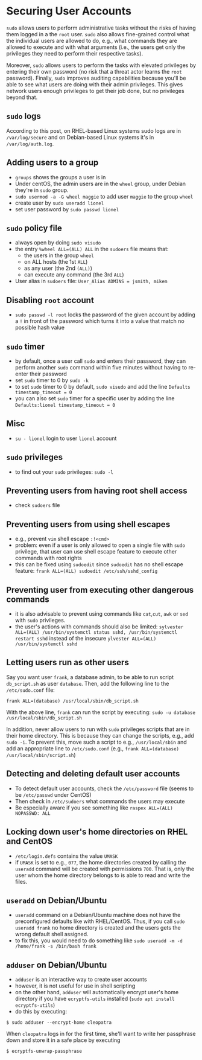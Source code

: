 # Securing User Accounts

`sudo` allows users to perform administrative tasks without the risks of having them logged in a the `root` user. `sudo` also allows fine-grained control what the individual users are allowed to do, e.g., what commands they are allowed to execute and with what arguments (i.e., the users get only the privileges they need to perform their respective tasks).

Moreover, `sudo` allows users to perform the tasks with elevated privileges by entering their own password (no risk that a threat actor learns the `root` password). Finally, `sudo` improves auditing capabilities because you'll be able to see what users are doing with their admin privileges. This gives network users enough privileges to get their job done, but no privileges beyond that.

## `sudo` logs
According to this post, on RHEL-based Linux systems sudo logs are in `/var/log/secure` and on Debian-based Linux systems it's in `/var/log/auth.log`.

## Adding users to a group
* `groups` shows the groups a user is in
* Under centOS, the admin users are in the `wheel` group, under Debian they're in `sudo` group.
* `sudo usermod -a -G wheel maggie` to add user `maggie` to the group `wheel`
* create user by `sudo useradd lionel`
* set user password by `sudo passwd lionel`

## `sudo` policy file
* always open by doing `sudo visudo`
* the entry `%wheel ALL=(ALL) ALL` in the `sudoers` file means that:
  * the users in the group `wheel`
  * on ALL hosts (the 1st `ALL`)
  * as any user (the 2nd `(ALL)`)
  * can execute any command (the 3rd `ALL`)
* User alias in `sudoers` file: `User_Alias ADMINS = jsmith, mikem`

## Disabling `root` account
* `sudo passwd -l root` locks the password of the given account by adding a `!` in front of the password which turns it into a value that match no possible hash value

## `sudo` timer
* by default, once a user call `sudo` and enters their password, they can perform another `sudo` command within five minutes without having to re-enter their password
* set `sudo` timer to 0 by `sudo -k`
* to set `sudo` timer to 0 by default, `sudo visudo` and add the line `Defaults timestamp_timeout = 0`
* you can also set `sudo` timer for a specific user by adding the line `Defaults:lionel timestamp_timeout = 0`

## Misc
* `su - lionel` login to user `lionel` account

## `sudo` privileges
* to find out your `sudo` privileges: `sudo -l`

## Preventing users from having root shell access
* check `sudoers` file

## Preventing users from using shell escapes
* e.g., prevent `vim` shell escape `:!<cmd>`
* problem: even if a user is only allowed to open a single file with `sudo` privilege, that user can use shell escape feature to execute other commands with root rights
* this can be fixed using `sudoedit` since `sudoedit` has no shell escape feature: `frank ALL=(ALL) sudoedit /etc/ssh/sshd_config`

## Preventing user from executing other dangerous commands
* it is also advisable to prevent using commands like `cat`,`cut`, `awk` or `sed` with `sudo` privileges.
* the user's actions with commands should also be limited: `sylvester ALL=(ALL) /usr/bin/systemctl status sshd, /usr/bin/systemctl restart sshd` instead of the insecure `ylvester ALL=(ALL) /usr/bin/systemctl sshd`

## Letting users run as other users
Say you want user `frank`, a database admin, to be able to run script `db_script.sh` as user `database`. Then, add the following line to the `/etc/sudo.conf` file:

`frank ALL=(database) /usr/local/sbin/db_script.sh`

With the above line, `frank` can run the script by executing: `sudo -u database /usr/local/sbin/db_script.sh`

In addition, never allow users to run with `sudo` privileges scripts that are in their home directory. This is because they can change the scripts, e.g., add `sudo -i`. To prevent this, move such a script to e.g., `/usr/local/sbin` and add an appropriate line to `/etc/sudo.conf` (e.g.,  `frank ALL=(database) /usr/local/sbin/script.sh`)

## Detecting and deleting default user accounts
* To detect default user accounts, check the `/etc/password` file (seems to be `/etc/passwd` under CentOS)
* Then check in `/etc/sudoers` what commands the users may execute
* Be especially aware if you see something like `raspex ALL=(ALL) NOPASSWD: ALL`

## Locking down user's home directories on RHEL and CentOS
* `/etc/login.defs` contains the value `UMASK`
* if `UMASK` is set to e.g., `077`, the home directories created by calling the `useradd` command will be created with permissions `700`. That is, only the user whom the home directory belongs to is able to read and write the files.

## `useradd` on Debian/Ubuntu
* `useradd` command on a Debian/Ubuntu machine does not have the preconfigured defaults like with RHEL/CentOS. Thus, if you call `sudo useradd frank` no home directory is created and the users gets the wrong default shell assigned.
* to fix this, you would need to do something like `sudo useradd -m -d /home/frank -s /bin/bash frank`

## `adduser` on Debian/Ubuntu
* `adduser` is an interactive way to create user accounts
* however, it is not useful for use in shell scripting
* on the other hand, `adduser` will automatically encrypt user's home directory if you have `ecryptfs-utils` installed (`sudo apt install ecryptfs-utils`)
* do this by executing:

```shell
$ sudo adduser --encrypt-home cleopatra
```

When `cleopatra` logs in for the first time, she'll want to write her passphrase down and store it in a safe place by executing

```shell
$ ecryptfs-unwrap-passphrase
```
